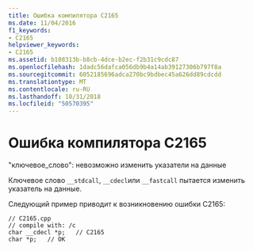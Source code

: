 ```yaml
---
title: Ошибка компилятора C2165
ms.date: 11/04/2016
f1_keywords:
- C2165
helpviewer_keywords:
- C2165
ms.assetid: b108313b-b8cb-4dce-b2ec-f2b31c9cdc87
ms.openlocfilehash: 1dadc56dafca056db9b4a14ab39127306b797f8a
ms.sourcegitcommit: 6052185696adca270bc9bdbec45a626dd89cdcdd
ms.translationtype: MT
ms.contentlocale: ru-RU
ms.lasthandoff: 10/31/2018
ms.locfileid: "50570395"
---
```

# <a name="compiler-error-c2165"></a>Ошибка компилятора C2165

"ключевое_слово": невозможно изменить указатели на данные

Ключевое слово `__stdcall`, `__cdecl`или `__fastcall` пытается изменить указатель на данные.

Следующий пример приводит к возникновению ошибки C2165:

```
// C2165.cpp
// compile with: /c
char __cdecl *p;   // C2165
char *p;   // OK
```